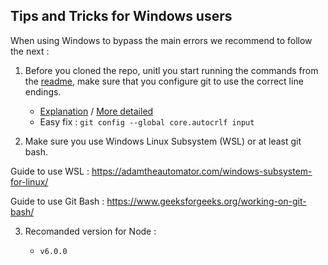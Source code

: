 
Tips and Tricks for Windows users
---------------------------------

When using Windows to bypass the main errors we recommend to follow the next :

1. Before you cloned the repo, unitl you start running the commands from the [readme](/README.md), make sure that you configure git to use the correct line endings.

    * [Explanation](https://stackoverflow.com/a/71209401) / [More detailed](https://stackoverflow.com/q/10418975)
    * Easy fix : `git config --global core.autocrlf input`

2. Make sure you use Windows Linux Subsystem (WSL) or at least git bash.

  Guide to use WSL : https://adamtheautomator.com/windows-subsystem-for-linux/
  
  Guide to use Git Bash : https://www.geeksforgeeks.org/working-on-git-bash/

3. Recomanded version for Node :

   * `v6.0.0`

